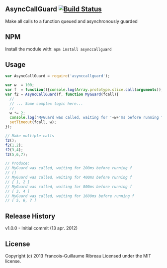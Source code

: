 AsyncCallGuard [![Build Status](https://drone.io/github.com/FGRibreau/node-asynccallguard/status.png)](https://drone.io/github.com/FGRibreau/node-asynccallguard/latest)
--------------

Make all calls to a function queued and asynchronously guarded

## NPM
Install the module with: `npm install asynccallguard`

## Usage

```javascript
var AsyncCallGuard = require('asynccallguard');

var w  = 100;
var f  = function(){console.log(Array.prototype.slice.call(arguments));};
var f2 = AsyncCallGuard(f, function MyGuard(fcall){
  //
  // ... Some complex logic here...
  //
  w *= 2;
  console.log('MyGuard was called, waiting for '+w+'ms before running f');
  setTimeout(fcall, w);
});

// Make multiple calls
f2();
f2(1,2);
f2(3,4);
f2(5,6,7);

// Produce:
// MyGuard was called, waiting for 200ms before running f
// []
// MyGuard was called, waiting for 400ms before running f
// [ 1, 2 ]
// MyGuard was called, waiting for 800ms before running f
// [ 3, 4 ]
// MyGuard was called, waiting for 1600ms before running f
// [ 5, 6, 7 ]

```


## Release History
v1.0.0 - Initial commit (13 apr. 2012)

## License
Copyright (c) 2013 Francois-Guillaume Ribreau
Licensed under the MIT license.

